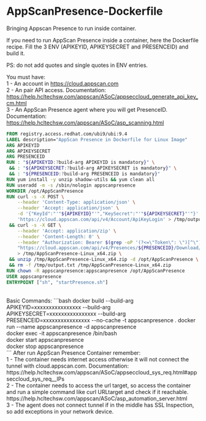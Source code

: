 # AppScanPresence-Dockerfile
  Bringing Appscan Presence to run inside container.

If you need to run AppScan Presence inside a container, here the Dockerfile recipe. Fill the 3 ENV (APIKEYID, APIKEYSECRET and PRESENCEID) and build it.

PS: do not add quotes and single quotes in ENV entries.

You must have:<br>
1 - An account in https://cloud.appscan.com<br>
2 - An pair API access. Documentation: https://help.hcltechsw.com/appscan/ASoC/appseccloud_generate_api_key_cm.html<br>
3 - An AppScan Presence agent where you will get PresenceID. Documentation: https://help.hcltechsw.com/appscan/ASoC/asp_scanning.html<br>

```Dockerfile  
FROM registry.access.redhat.com/ubi9/ubi:9.4
LABEL description="AppScan Presence in Dockerfile for Linux Image"
ARG APIKEYID
ARG APIKEYSECRET
ARG PRESENCEID
RUN : "${APIKEYID:?build-arg APIKEYID is mandatory}" \
 && : "${APIKEYSECRET:?build-arg APIKEYSECRET is mandatory}" \
 && : "${PRESENCEID:?build-arg PRESENCEID is mandatory}"
RUN yum install -y unzip shadow-utils && yum clean all
RUN useradd -m -s /sbin/nologin appscanpresence
WORKDIR /opt/AppScanPresence
RUN curl -s -X POST \
    --header 'Content-Type: application/json' \
    --header 'Accept: application/json' \
    -d '{"KeyId":"'"${APIKEYID}"'","KeySecret":"'"${APIKEYSECRET}"'"}' \
    'https://cloud.appscan.com/api/v4/Account/ApiKeyLogin' > /tmp/output.txt \
 && curl -s -X GET \
    --header 'Accept: application/zip' \
    --header 'Content-Length: 0' \
    --header "Authorization: Bearer $(grep -oP '(?<=\"Token\": \")[^\"]*' /tmp/output.txt)" \
    "https://cloud.appscan.com/api/v4/Presences/${PRESENCEID}/Download/Linux_x64" \
    > /tmp/AppScanPresence-Linux_x64.zip \
 && unzip /tmp/AppScanPresence-Linux_x64.zip -d /opt/AppScanPresence \
 && rm -f /tmp/output.txt /tmp/AppScanPresence-Linux_x64.zip
RUN chown -R appscanpresence:appscanpresence /opt/AppScanPresence
USER appscanpresence
ENTRYPOINT ["sh", "startPresence.sh"]
```
<br>
Basic Commands:
```bash  
docker build --build-arg APIKEYID=xxxxxxxxxxxxxxxx --build-arg APIKEYSECRET=xxxxxxxxxxxxxxxx --build-arg PRESENCEID=xxxxxxxxxxxxxxxx --no-cache -t appscanpresence .
docker run --name appscanpresence -d appscanpresence<br>
docker exec -it appscanpresence /bin/bash<br>
docker start appscanpresence<br>
docker stop appscanpresence<br>
```
After run AppScan Presence Container remember: <br>
1 - The container needs internet access otherwise it will not connect the tunnel with cloud.appscan.com. Documentation: https://help.hcltechsw.com/appscan/ASoC/appseccloud_sys_req.html#appseccloud_sys_req__IPs <br>
2 - The container needs to access the url target, so access the container and run a simple command like curl URLtarget and check if it reachable. 
https://help.hcltechsw.com/appscan/ASoC/asp_automation_server.html <br>
3 - The agent does not connect tunnel if in the middle has SSL Inspection, so add exceptions in your network device. <br>
